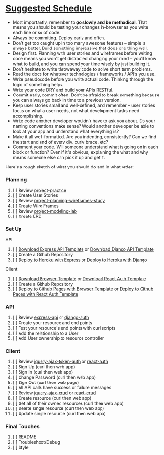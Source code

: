 # [Suggested Schedule](https://git.generalassemb.ly/ga-wdi-boston/capstone-project/blob/main/schedule.md)

- Most importantly, remember to **go slowly and be methodical**. That means you should be testing your changes in-browser as you write each line or so of code.
- Always be commiting. Deploy early and often.
- Don’t get too caught up in too many awesome features – simple is always better. Build something impressive that does one thing well.
- Design first. Planning with user stories and wireframes before writing code means you won't get distracted changing your mind – you'll know what to build, and you can spend your time wisely by just building it.
- Don’t hesitate to write throwaway code to solve short term problems.
- Read the docs for whatever technologies / frameworks / API’s you use.
- Write pseudocode before you write actual code. Thinking through the logic of something helps.
- Write your code DRY and build your APIs RESTful.
- Commit early, commit often. Don’t be afraid to break something because you can always go back in time to a previous version.
- Keep user stories small and well-defined, and remember – user stories focus on what a user needs, not what development tasks need accomplishing.
- Write code another developer wouldn't have to ask you about. Do your naming conventions make sense? Would another developer be able to look at your app and understand what everything is?
- Make it all well-formatted. Are you indenting, consistently? Can we find the start and end of every div, curly brace, etc?
- Comment your code. Will someone understand what is going on in each block or function? Even if it's obvious, explaining the what and why means someone else can pick it up and get it.

Here's a rough sketch of what you should do and in what order:

### Planning
1.  [ ] Review [project-practice](https://git.generalassemb.ly/ga-wdi-boston/full-stack-project-practice)
1.  [ ] Create User Stories
1.  [ ] Review [project-planning-wireframes-study](https://git.generalassemb.ly/ga-wdi-boston/project-planning-wireframes-study)
1.  [ ] Create Wire Frames
1.  [ ] Review [project-modeling-lab](https://git.generalassemb.ly/ga-wdi-boston/full-stack-project-modeling-lab)
1.  [ ] Create ERD

### Set Up

API

1.  [ ] [Download Express API Template](https://git.generalassemb.ly/ga-wdi-boston/express-api-template) or [Download Django API Template](https://git.generalassemb.ly/ga-wdi-boston/django-auth-template)
1.  [ ] Create a Github Repository
1.  [ ] [Deploy to Heroku with Express](https://git.generalassemb.ly/ga-wdi-boston/express-api-deployment-guide) or [Deploy to Heroku with Django](https://git.generalassemb.ly/ga-wdi-boston/django-heroku-deployment-guide)

Client

1.  [ ] [Download Browser Template](https://git.generalassemb.ly/ga-wdi-boston/browser-template) or [Download React Auth Template](https://git.generalassemb.ly/ga-wdi-boston/react-auth-template)
1.  [ ] Create a Github Repository
1.  [ ] [Deploy to Github Pages with Browser Template](https://git.generalassemb.ly/ga-wdi-boston/gh-pages-deployment-guide) or [Deploy to Github Pages with React Auth Template](https://git.generalassemb.ly/ga-wdi-boston/react-auth-template)

### API
1.  [ ] Review [express-api](https://git.generalassemb.ly/ga-wdi-boston/express-api) or [django-auth](https://git.generalassemb.ly/ga-wdi-boston/django-auth)
1.  [ ] Create your resource and end points
1.  [ ] Test your resource's end points with curl scripts
1.  [ ] Add the relationship to a User
1.  [ ] Add User ownership to resource controller

### Client
1.  [ ] Review [jquery-ajax-token-auth](https://git.generalassemb.ly/ga-wdi-boston/jquery-ajax-token-auth) or [react-auth](https://git.generalassemb.ly/ga-wdi-boston/react-auth-template)
1.  [ ] Sign Up (curl then web app)
1.  [ ] Sign In (curl then web app)
1.  [ ] Change Password (curl then web app)
1.  [ ] Sign Out (curl then web page)
1.  [ ] All API calls have success or failure messages
1.  [ ] Review [jquery-ajax-crud](https://git.generalassemb.ly/ga-wdi-boston/jquery-ajax-crud) or [react-crud](https://git.generalassemb.ly/ga-wdi-boston/react-crud)
1.  [ ] Create resource (curl then web app)
1.  [ ] Get all of their owned resources (curl then web app)
1.  [ ] Delete single resource (curl then web app)
1.  [ ] Update single resource (curl then web app)

### Final Touches
1.  [ ] README
2.  [ ] Troubleshoot/Debug
3.  [ ] Style
